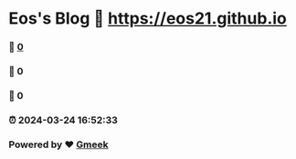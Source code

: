 # Eos's Blog :link: https://eos21.github.io 
### :page_facing_up: [0](https://eos21.github.io/tag.html) 
### :speech_balloon: 0 
### :hibiscus: 0 
### :alarm_clock: 2024-03-24 16:52:33 
### Powered by :heart: [Gmeek](https://github.com/Meekdai/Gmeek)
